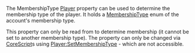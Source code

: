 The MembershipType [Player](https://create.roblox.com/docs/reference/engine/classes/Player) property can be used to determine the
membership type of the player. It holds a [MembershipType](https://developer.roblox.com/en-us/api-reference/enum/MembershipType) enum of
the account's membership type.

This property can only be read from to determine membership (it cannot be
set to another membership type). The property can only be changed via
[CoreScript](https://create.roblox.com/docs/reference/engine/classes/CoreScript)s using [Player:SetMembershipType](https://create.roblox.com/docs/reference/engine/classes/Player#SetMembershipType) - which are not accessible.
